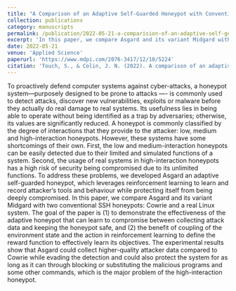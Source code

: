 ```yaml
---
title: "A Comparison of an Adaptive Self-Guarded Honeypot with Conventional Honeypots"
collection: publications
category: manuscripts
permalink: /publication/2022-05-21-a-comparision-of-an-adaptive-self-guarded-honeypot-with-conventional honeypots
excerpt: 'In this paper, we compare Asgard and its variant Midgard with two conventional SSH honeypots: Cowrie and a real Linux system. The goal of the paper is (1) to demonstrate the effectiveness of the adaptive honeypot that can learn to compromise between collecting attack data and keeping the honeypot safe, and (2) the benefit of coupling of the environment state and the action in reinforcement learning to define the reward function to effectively learn its objectives.'
date: 2022-05-21
venue: 'Applied Science'
paperurl: 'https://www.mdpi.com/2076-3417/12/10/5224'
citation: 'Touch, S., & Colin, J. N. (2022). A comparison of an adaptive self-guarded honeypot with conventional honeypots. <i>Applied Sciences</i>, 12(10), 5224.'
---
```


To proactively defend computer systems against cyber-attacks, a honeypot system—purposely designed to be prone to attacks —- is commonly used to detect attacks, discover new vulnerabilities, exploits or malware before they actually do real damage to real systems. Its usefulness lies in being able to operate without being identified as a trap by adversaries; otherwise, its values are significantly reduced. A honeypot is commonly classified by the degree of interactions that they provide to the attacker: low, medium and high-interaction honeypots. However, these systems have some shortcomings of their own. First, the low and medium-interaction honeypots can be easily detected due to their limited and simulated functions of a system. Second, the usage of real systems in high-interaction honeypots has a high risk of security being compromised due to its unlimited functions. To address these problems, we developed Asgard an adaptive self-guarded honeypot, which leverages reinforcement learning to learn and record attacker’s tools and behaviour while protecting itself from being deeply compromised. In this paper, we compare Asgard and its variant Midgard with two conventional SSH honeypots: Cowrie and a real Linux system. The goal of the paper is (1) to demonstrate the effectiveness of the adaptive honeypot that can learn to compromise between collecting attack data and keeping the honeypot safe, and (2) the benefit of coupling of the environment state and the action in reinforcement learning to define the reward function to effectively learn its objectives. The experimental results show that Asgard could collect higher-quality attacker data compared to Cowrie while evading the detection and could also protect the system for as long as it can through blocking or substituting the malicious programs and some other commands, which is the major problem of the high-interaction honeypot.